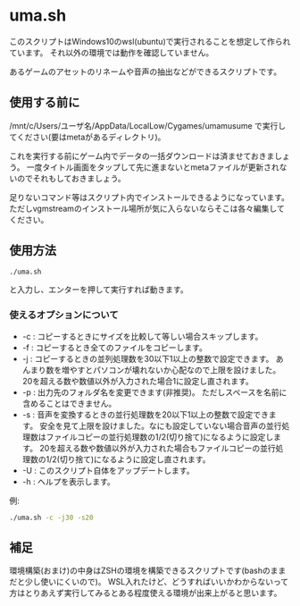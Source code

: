 # uma.sh
このスクリプトはWindows10のwsl(ubuntu)で実行されることを想定して作られています。
それ以外の環境では動作を確認していません。

あるゲームのアセットのリネームや音声の抽出などができるスクリプトです。

## 使用する前に
/mnt/c/Users/ユーザ名/AppData/LocalLow/Cygames/umamusume
で実行してください(要はmetaがあるディレクトリ)。

これを実行する前にゲーム内でデータの一括ダウンロードは済ませておきましょう。
一度タイトル画面をタップして先に進まないとmetaファイルが更新されないのでそれもしておきましょう。

足りないコマンド等はスクリプト内でインストールできるようになっています。
ただしvgmstreamのインストール場所が気に入らないならそこは各々編集してください。

## 使用方法
```sh
./uma.sh
```
と入力し、エンターを押して実行すれば動きます。

### 使えるオプションについて
- -c : コピーするときにサイズを比較して等しい場合スキップします。
- -f : コピーするとき全てのファイルをコピーします。
- -j : コピーするときの並列処理数を30以下1以上の整数で設定できます。
あんまり数を増やすとパソコンが壊れないか心配なので上限を設けました。
20を超える数や数値以外が入力された場合1に設定し直されます。
- -p : 出力先のフォルダ名を変更できます(非推奨)。
ただしスペースを名前に含めることはできません。
- -s : 音声を変換するときの並行処理数を20以下1以上の整数で設定できます。
安全を見て上限を設けました。なにも設定していない場合音声の並行処理数はファイルコピーの並行処理数の1/2(切り捨て)になるように設定します。
20を超える数や数値以外が入力された場合もファイルコピーの並行処理数の1/2(切り捨て)になるように設定し直されます。
- -U : このスクリプト自体をアップデートします。
- -h : ヘルプを表示します。

例:
```sh
./uma.sh -c -j30 -s20
```

## 補足
環境構築(おまけ)の中身はZSHの環境を構築できるスクリプトです(bashのままだと少し使いにくいので)。
WSL入れたけど、どうすればいいかわからないって方はとりあえず実行してみるとある程度使える環境が出来上がると思います。
